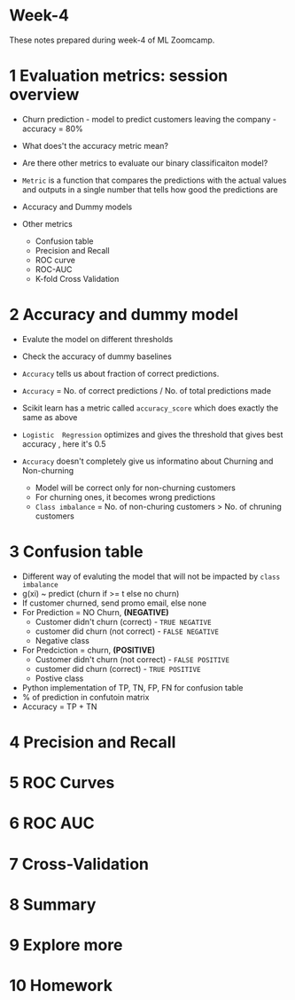 # Week-4
These notes prepared during week-4 of ML Zoomcamp. 

# 1 Evaluation metrics: session overview
- Churn prediction - model to predict customers leaving the company - accuracy = 80%
- What does't the accuracy metric mean? 
- Are there other metrics to evaluate our binary classificaiton model? 
- `Metric` is a function that compares the predictions with the actual values and outputs in a single number that tells how good the predictions are

- Accuracy and Dummy models 
- Other metrics 
    - Confusion table 
    - Precision and Recall 
    - ROC curve
    - ROC-AUC 
    - K-fold Cross Validation 

# 2 Accuracy and dummy model
- Evalute the model on different thresholds 
- Check the accuracy of dummy baselines

- `Accuracy` tells us about fraction of correct predictions. 
- `Accuracy` = No. of correct predictions / No. of total predictions made
- Scikit learn has a metric called `accuracy_score` which does exactly the same as above 
- `Logistic  Regression` optimizes and gives the threshold that gives best accuracy , here it's 0.5
- `Accuracy` doesn't completely give us informatino about Churning and Non-churning 
    - Model will be correct only for non-churning customers
    - For churning ones, it becomes wrong predictions
    - `Class imbalance`  = No. of non-churing customers > No. of chruning customers 

# 3 Confusion table
- Different way of evaluting the model that will not be impacted by `class imbalance`
- g(xi) ~ predict (churn if >= t else no churn)
- If customer churned, send promo email, else none 
- For Prediction = NO Churn, **(NEGATIVE)**
    - Customer didn't churn (correct) - `TRUE NEGATIVE`
    - customer did churn (not correct) - `FALSE NEGATIVE`
    - Negative class
- For Predciction = churn, **(POSITIVE)**
    - Customer didn't churn (not correct) - `FALSE POSITIVE`
    - customer did churn (correct) - `TRUE POSITIVE`
    - Postive class
- Python implementation of TP, TN, FP, FN for confusion table
- % of prediction in confutoin matrix
- Accuracy = TP + TN 

# 4 Precision and Recall



# 5 ROC Curves

# 6 ROC AUC

# 7 Cross-Validation

# 8 Summary

# 9 Explore more

# 10 Homework
